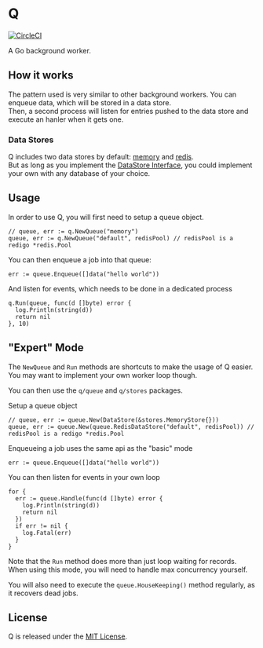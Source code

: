 # Q

[![CircleCI](https://circleci.com/gh/dmathieu/q/tree/master.svg?style=svg)](https://circleci.com/gh/dmathieu/q/tree/master)

A Go background worker.

## How it works

The pattern used is very similar to other background workers. You can enqueue data, which will be stored in a data store.  
Then, a second process will listen for entries pushed to the data store and execute an hanler when it gets one.

### Data Stores

Q includes two data stores by default: [memory](stores/memory.go) and [redis](stores/redis.go).  
But as long as you implement the [DataStore Interface](stores/main.go), you could implement your own with any database of your choice.

## Usage

In order to use Q, you will first need to setup a queue object.

```golang
// queue, err := q.NewQueue("memory")
queue, err := q.NewQueue("default", redisPool) // redisPool is a redigo *redis.Pool
```

You can then enqueue a job into that queue:

```golang
err := queue.Enqueue([]data("hello world"))
```

And listen for events, which needs to be done in a dedicated process

```golang
q.Run(queue, func(d []byte) error {
  log.Println(string(d))
  return nil
}, 10)
```

## "Expert" Mode

The `NewQueue` and `Run` methods are shortcuts to make the usage of Q easier.  
You may want to implement your own worker loop though.

You can then use the `q/queue` and `q/stores` packages.

Setup a queue object

```golang
// queue, err := queue.New(DataStore(&stores.MemoryStore{}))
queue, err := queue.New(queue.RedisDataStore("default", redisPool)) // redisPool is a redigo *redis.Pool
```

Enqueueing a job uses the same api as the "basic" mode

```golang
err := queue.Enqueue([]data("hello world"))
```

You can then listen for events in your own loop

```golang
for {
  err := queue.Handle(func(d []byte) error {
    log.Println(string(d))
    return nil
  })
  if err != nil {
    log.Fatal(err)
  }
}
```

Note that the `Run` method does more than just loop waiting for records.
When using this mode, you will need to handle max concurrency yourself.

You will also need to execute the `queue.HouseKeeping()` method regularly, as it recovers dead jobs.

## License

Q is released under the [MIT License](http://www.opensource.org/licenses/MIT).

